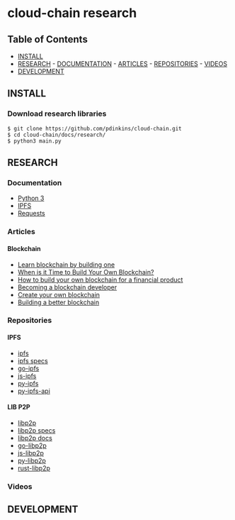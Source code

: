 # cloud-chain research
## Table of Contents
- [INSTALL](#install)
- [RESEARCH](#research)
        - [DOCUMENTATION](#documentation)
        - [ARTICLES](#articles)
        - [REPOSITORIES](#repositories)
        - [VIDEOS](#videos) 
- [DEVELOPMENT](#development)

## INSTALL
### Download research libraries
```console
$ git clone https://github.com/pdinkins/cloud-chain.git
$ cd cloud-chain/docs/research/
$ python3 main.py
```
## RESEARCH
### Documentation
- [Python 3](https://docs.python.org/3/)
- [IPFS](https://docs.ipfs.io/)
- [Requests](http://docs.python-requests.org/en/master/)

### Articles
#### Blockchain
- [Learn blockchain by building one](https://hackernoon.com/learn-blockchains-by-building-one-117428612f46)
- [When is it Time to Build Your Own Blockchain?](https://hackernoon.com/when-is-it-time-to-build-your-own-blockchain-f3be0a30b826)
- [How to build your own blockchain for a financial product](https://djangostars.com/blog/how-to-build-your-own-blockchain-for-a-financial-product/)
- [Becoming a blockchain developer](https://blockgeeks.com/guides/blockchain-developer/)
- [Create your own blockchain](https://medium.com/coinmonks/create-your-own-blockchain-77d3164f414)
- [Building a better blockchain](https://www.entrepreneur.com/article/300077)

### Repositories
#### IPFS
- [ipfs](https://github.com/ipfs/ipfs)
- [ipfs specs](https://github.com/ipfs/specs)
- [go-ipfs](https://github.com/ipfs/go-ipfs)
- [js-ipfs](https://github.com/ipfs/js-ipfs)
- [py-ipfs](https://github.com/ipfs/py-ipfs)
- [py-ipfs-api](https://github.com/ipfs/py-ipfs-api)

#### LIB P2P
- [libp2p](https://github.com/libp2p/libp2p)
- [libp2p specs](https://github.com/libp2p/specs)
- [libp2p docs](https://github.com/libp2p/docs)
- [go-libp2p](https://github.com/libp2p/go-libp2p)
- [js-libp2p](https://github.com/libp2p/js-libp2p)
- [py-libp2p](https://github.com/libp2p/py-libp2p)
- [rust-libp2p](https://github.com/libp2p/rust-libp2p)


### Videos
## DEVELOPMENT